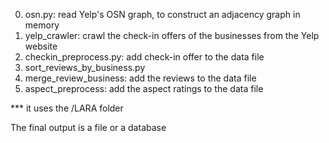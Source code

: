 0. osn.py: read Yelp's OSN graph, to construct an adjacency graph in memory
1. yelp_crawler: crawl the check-in offers of the businesses from the Yelp website
2. checkin_preprocess.py: add check-in offer to the data file
3. sort_reviews_by_business.py
4. merge_review_business: add the reviews to the data file
5. aspect_preprocess: add the aspect ratings to the data file

*** it uses the /LARA folder

The final output is a file or a database